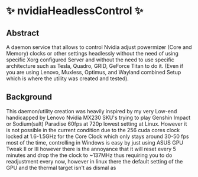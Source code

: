 # ✨ nvidiaHeadlessControl ✨
## Abstract
A daemon service that allows to control Nvidia adjust powermizer (Core and Memory) clocks or other settings headlessly without the need of using specific Xorg configured Server and without the need to use specific architecture such as Tesla, Quadro, GRID, GeForce Titan to do it. (Even if you are using Lenovo, Muxless, Optimus, and Wayland combined Setup which is where the utility was created and tested).

## Background
This daemon/utility creation was heavily inspired by my very Low-end handicapped by Lenovo Nvidia MX230 SKU's trying to play Genshin Impact or Sodium(salt) Paradise 60fps at 720p lowest setting at Linux. However it is not possible in the current condition due to the 256 cuda cores clock locked at 1.6-1.5GHz for the Core Clock which only stays around 30-50 fps most of the time, controlling in Windows is easy by just using ASUS GPU Tweak II or III however there is the annoyance that it will reset every 5 minutes and drop the the clock to ~137MHz thus requiring you to do readjustment every now, however in linux there the default setting of the GPU and the thermal target isn't as dismal as   


